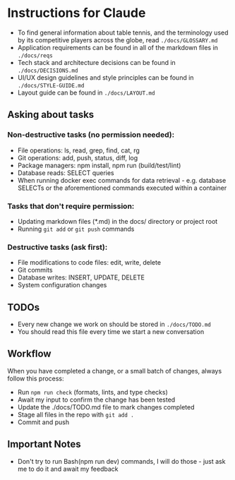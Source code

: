 # Instructions for Claude

- To find general information about table tennis, and the terminology used by its competitive players across the globe, read `./docs/GLOSSARY.md`
- Application requirements can be found in all of the markdown files in `./docs/reqs`
- Tech stack and architecture decisions can be found in `./docs/DECISIONS.md`
- UI/UX design guidelines and style principles can be found in `./docs/STYLE-GUIDE.md`
- Layout guide can be found in `./docs/LAYOUT.md`

## Asking about tasks

### Non-destructive tasks (no permission needed):

- File operations: ls, read, grep, find, cat, rg
- Git operations: add, push, status, diff, log
- Package managers: npm install, npm run (build/test/lint)
- Database reads: SELECT queries
- When running docker exec commands for data retrieval - e.g. database SELECTs or the aforementioned commands executed within a container

### Tasks that don't require permission:

- Updating markdown files (\*.md) in the docs/ directory or project root
- Running `git add` or `git push` commands

### Destructive tasks (ask first):

- File modifications to code files: edit, write, delete
- Git commits
- Database writes: INSERT, UPDATE, DELETE
- System configuration changes

## TODOs

- Every new change we work on should be stored in `./docs/TODO.md`
- You should read this file every time we start a new conversation

## Workflow

When you have completed a change, or a small batch of changes, always follow this process:

- Run `npm run check` (formats, lints, and type checks)
- Await my input to confirm the change has been tested
- Update the ./docs/TODO.md file to mark changes completed
- Stage all files in the repo with `git add .`
- Commit and push

## Important Notes

- Don't try to run Bash(npm run dev) commands, I will do those - just ask me to do it and await my feedback
